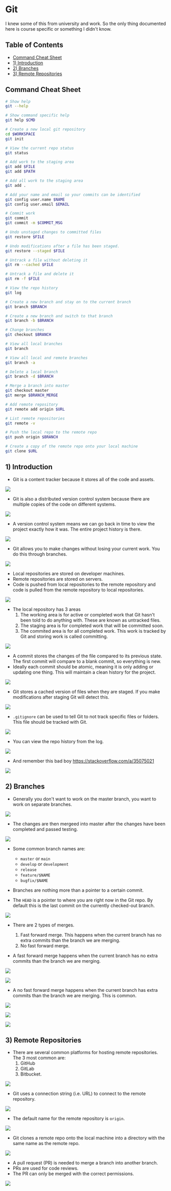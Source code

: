# Git <!-- omit in toc -->

I knew some of this from university and work. So the only thing documented here is course specific or something I didn't know.

## Table of Contents <!-- omit in toc -->

- [Command Cheat Sheet](#command-cheat-sheet)
- [1) Introduction](#1-introduction)
- [2) Branches](#2-branches)
- [3) Remote Repositories](#3-remote-repositories)

## Command Cheat Sheet

```bash
# Show help
git --help

# Show command specific help
git help $CMD

# Create a new local git repository
cd $WORKSPACE
git init

# View the current repo status
git status

# Add work to the staging area
git add $FILE
git add $PATH

# Add all work to the staging area
git add .

# Add your name and email so your commits can be identified
git config user.name $NAME
git config user.email $EMAIL

# Commit work
git commit
git commit -m $COMMIT_MSG

# Undo unstaged changes to committed files
git restore $FILE

# Undo modifications after a file has been staged.
git restore --staged $FILE

# Untrack a file without deleting it
git rm --cached $FILE

# Untrack a file and delete it
git rm -f $FILE

# View the repo history
git log

# Create a new branch and stay on to the current branch
git branch $BRANCH

# Create a new branch and switch to that branch
git branch -b $BRANCH

# Change branches
git checkout $BRANCH

# View all local branches
git branch

# View all local and remote branches
git branch -a

# Delete a local branch
git branch -d $BRANCH

# Merge a branch into master
git checkout master
git merge $BRANCH_MERGE

# Add remote repository
git remote add origin $URL

# List remote repositories
git remote -v

# Push the local repo to the remote repo
git push origin $BRANCH

# Create a copy of the remote repo onto your local machine
git clone $URL
```

## 1) Introduction

* Git is a content tracker because it stores all of the code and assets.

![](images/git01.png)

* Git is also a distributed version control system because there are multiple copies of the code on different systems.


![](images/git02.png)

* A version control system means we can go back in time to view the project exactly how it was. The entire project history is there.

![](images/git03.png)

* Git allows you to make changes without losing your current work. You do this through branches.

![](images/git04.png)

* Local repositories are stored on developer machines.
* Remote repositories are stored on servers.
* Code is pushed from local repositories to the remote repository and code is pulled from the remote repository to local repositories.

![](images/git05.png)

* The local repository has 3 areas
  1. The working area is for active or completed work that Git hasn't been told to do anything with. These are known as untracked files.
  2. The staging area is for completed work that will be committed soon.
  3. The commited area is for all completed work. This work is tracked by Git and storing work is called committing.

![](images/git06.png)

* A commit stores the changes of the file compared to its previous state. The first commit will compare to a blank commit, so everything is new.
* Ideally each commit should be atomic, meaning it is only adding or updating one thing. This will maintain a clean history for the project.

![](images/git07.png)

* Git stores a cached version of files when they are staged. If you make modifications after staging Git will detect this.

![](images/git08.png)

* `.gitignore` can be used to tell Git to not track specific files or folders. This file should be tracked with Git.

![](images/git09.png)

* You can view the repo history from the log.

![](images/git10.png)

* And remember this bad boy https://stackoverflow.com/a/35075021

![](images/git-adog.png)

## 2) Branches

* Generally you don't want to work on the master branch, you want to work on separate branches.

![](images/git11.png)

* The changes are then mergeed into master after the changes have been completed and passed testing.

![](images/git12.png)

* Some common branch names are:
  * `master` or `main`
  * `develop` or `development`
  * `release`
  * `feature/$NAME`
  * `bugfix/$NAME`

* Branches are nothing more than a pointer to a certain commit.
* The `HEAD` is a pointer to where you are right now in the Git repo. By default this is the last commit on the currently checked-out branch.

![](images/git13.png)

* There are 2 types of merges.
  1. Fast forward merge. This happens when the current branch has no extra commits than the branch we are merging.
  2. No fast forward merge.

* A fast forward merge happens when the current branch has no extra commits than the branch we are merging.

![](images/git14.png)

![](images/git15.png)

* A no fast forward merge happens when the current branch has extra commits than the branch we are merging. This is common.

![](images/git16.png)

![](images/git17.png)

![](images/git18.png)

## 3) Remote Repositories

* There are several common platforms for hosting remote repositories. The 3 most common are:
  1. GitHub
  2. GitLab
  3. Bitbucket.

![](images/git19.png)

* Git uses a connection string (i.e. URL) to connect to the remote repository.

![](images/git20.png)

* The default name for the remote repository is `origin`.

![](images/git21.png)

* Git clones a remote repo onto the local machine into a directory with the same name as the remote repo.

![](images/git22.png)

* A pull request (PR) is needed to merge a branch into another branch.
* PRs are used for code reviews.
* The PR can only be merged with the correct permissions.

![](images/git23.png)
